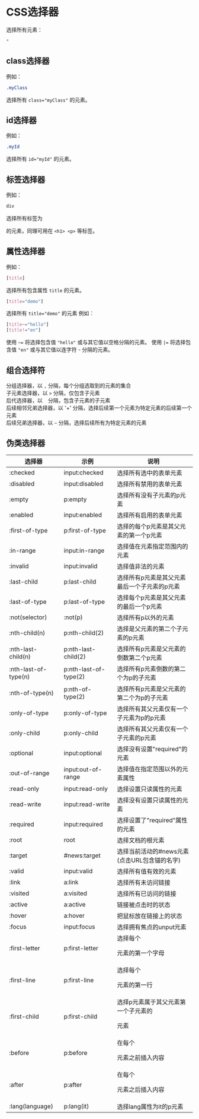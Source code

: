 # CSS选择器

选择所有元素：
```css
*
```

## class选择器
例如：
```css
.myClass
```
选择所有 `class="myClass"` 的元素。

## id选择器
例如：
```css
.myId
```
选择所有 `id="myId"` 的元素。

## 标签选择器
例如：
```css
div
```
选择所有标签为 <div> 的元素，同理可用在 `<h1> <p>` 等标签。
  
## 属性选择器
例如：
```css
[title]
```
选择所有包含属性 `title` 的元素。
```css
[title="demo"]
```
选择所有 `title="demo"` 的元素
例如：
```css
[title~="hello"]
[title!="en"]
```
使用 `~=` 将选择包含值 `"hello"` 或与其它值以空格分隔的元素。
使用 `|=` 将选择包含值 `"en"` 或与其它值以连字符 - 分隔的元素。

## 组合选择符
分组选择器，以 `,` 分隔，每个分组选取到的元素的集合  
子元素选择器，以 `>` 分隔，仅包含子元素  
后代选择器，以 ` ` 分隔，包含子元素的子元素  
后续相邻兄弟选择器，以 '+' 分隔，选择后续第一个元素为特定元素的后续第一个元素  
后续兄弟选择器，以 `~` 分隔，选择后续所有为特定元素的元素
## 伪类选择器

|选择器|示例|说明|
|-|-|-|
|:checked|input:checked|选择所有选中的表单元素|
|:disabled|input:disabled|选择所有禁用的表单元素|
|:empty|p:empty|选择所有没有子元素的p元素|
|:enabled|input:enabled|选择所有启用的表单元素|
|:first-of-type|p:first-of-type|选择的每个p元素是其父元素的第一个p元素|
|:in-range|input:in-range|选择值在元素指定范围内的元素|
|:invalid|input:invalid|选择值非法的元素|
|:last-child|p:last-child|选择所有p元素是其父元素最后一个子元素的p元素|
|:last-of-type|p:last-of-type|选择每个p元素是其父元素的最后一个p元素|
|:not(selector)|:not(p)|选择所有p以外的元素|
|:nth-child(n)|p:nth-child(2)|选择是父元素的第二个子元素的p元素|
|:nth-last-child(n)|p:nth-last-child(2)|选择所有p元素是父元素的倒数第二个p元素|
|:nth-last-of-type(n)|p:nth-last-of-type(2)|选择所有p元素倒数的第二个为p的子元素|
|:nth-of-type(n)|p:nth-of-type(2)|选择所有p元素是父元素的第二个为p的子元素|
|:only-of-type|p:only-of-type|选择所有其父元素仅有一个子元素为p的p元素|
|:only-child|p:only-child|选择所有其父元素仅有一个子元素的p元素|
|:optional|input:optional|选择没有设置"required"的元素|
|:out-of-range|input:out-of-range|选择值在指定范围以外的元素属性|
|:read-only|input:read-only|选择设置只读属性的元素|
|:read-write|input:read-write|选择没有设置只读属性的元素|
|:required|input:required|选择设置了"required"属性的元素|
|:root|root|选择文档的根元素|
|:target|#news:target|选择当前活动的#news元素(点击URL包含锚的名字)|
|:valid|input:valid|选择所有值有效的元素|
|:link|a:link|选择所有未访问链接|
|:visited|a:visited|选择所有已访问的链接|
|:active|a:active|链接被点击时的状态|
|:hover|a:hover|把鼠标放在链接上的状态|
|:focus|input:focus|选择拥有焦点的unput元素|
|:first-letter|p:first-letter|选择每个<p> 元素的第一个字母|
|:first-line|p:first-line|选择每个<p> 元素的第一行|
|:first-child|p:first-child|选择p元素属于其父元素第一个子元素的 <p> 元素|
|:before|p:before|在每个<p>元素之前插入内容|
|:after|p:after|在每个<p>元素之后插入内容|
|:lang(language)|p:lang(it)|选择lang属性为it的p元素|
